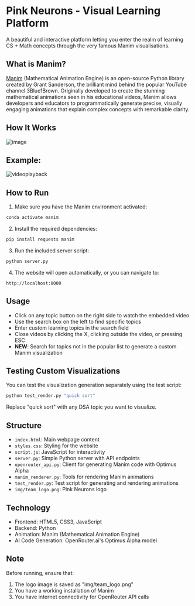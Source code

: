 # Pink Neurons - Visual Learning Platform

A beautiful and interactive platform letting you enter the realm of learning CS + Math concepts through the very famous Manim visualisations.

## What is Manim?
[Manim](https://www.manim.community/) (Mathematical Animation Engine) is an open-source Python library created by Grant Sanderson, the brilliant mind behind the popular YouTube channel 3Blue1Brown. Originally developed to create the stunning mathematical animations seen in his educational videos, Manim allows developers and educators to programmatically generate precise, visually engaging animations that explain complex concepts with remarkable clarity. 

## How It Works
![image](https://github.com/user-attachments/assets/4191d0b9-d7c3-4a7b-8ce7-325449f1f9b4)

## Example:

![videoplayback](https://github.com/user-attachments/assets/4a909c03-d6d7-4853-95ac-0b11adad76f0)

## How to Run

1. Make sure you have the Manim environment activated:

```bash
conda activate manim
```

2. Install the required dependencies:

```bash
pip install requests manim
```

3. Run the included server script:

```bash
python server.py
```

4. The website will open automatically, or you can navigate to:
```
http://localhost:8000
```

## Usage

- Click on any topic button on the right side to watch the embedded video
- Use the search box on the left to find specific topics
- Enter custom learning topics in the search field
- Close videos by clicking the X, clicking outside the video, or pressing ESC
- **NEW**: Search for topics not in the popular list to generate a custom Manim visualization

## Testing Custom Visualizations

You can test the visualization generation separately using the test script:

```bash
python test_render.py "quick sort"
```

Replace "quick sort" with any DSA topic you want to visualize.

## Structure

- `index.html`: Main webpage content
- `styles.css`: Styling for the website
- `script.js`: JavaScript for interactivity
- `server.py`: Simple Python server with API endpoints
- `openrouter_api.py`: Client for generating Manim code with Optimus Alpha
- `manim_renderer.py`: Tools for rendering Manim animations
- `test_render.py`: Test script for generating and rendering animations
- `img/team_logo.png`: Pink Neurons logo

## Technology

- Frontend: HTML5, CSS3, JavaScript
- Backend: Python
- Animation: Manim (Mathematical Animation Engine)
- AI Code Generation: OpenRouter.ai's Optimus Alpha model

## Note

Before running, ensure that:
1. The logo image is saved as "img/team_logo.png"
2. You have a working installation of Manim
3. You have internet connectivity for OpenRouter API calls 
